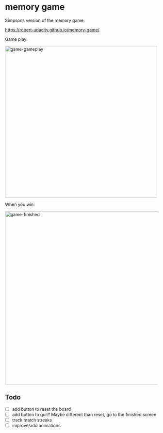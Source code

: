 # memory game

Simpsons version of the memory game:

https://robert-udacity.github.io/memory-game/

Game play:

<img width="501" alt="game-gameplay" src="https://user-images.githubusercontent.com/734194/51517483-82738780-1de0-11e9-92cb-e69b598c825b.png">

When you win:

<img width="573" alt="game-finished" src="https://user-images.githubusercontent.com/734194/51517473-7e476a00-1de0-11e9-925b-4f9280bf6f3d.png">

## Todo

- [ ] add button to reset the board
- [ ] add button to quit?  Maybe different than reset, go to the finished screen
- [ ] track match streaks
- [ ] improve/add animations
